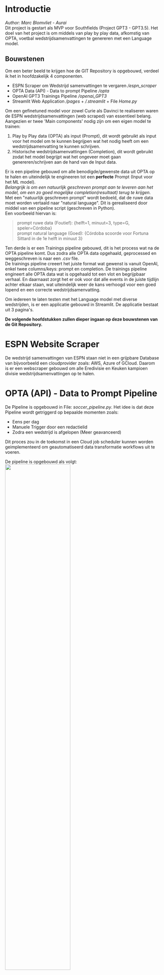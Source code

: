 # Introductie 
*Author: Marc Blomvliet - Aurai* </br>
Dit project is gestart als MVP voor Southfields (Project GPT3 - GPT3.5).
Het doel van het project is om middels van play by play data, afkomstig van OPTA, voetbal wedstrijdsamenvattingen te genereren met een Language model.

## Bouwstenen
Om een beter beeld te krijgen hoe de GIT Repository is opgebouwd, verdeel ik het in hoofdzakelijk 4 componenten. </br>
- ESPN Scraper om Wedstrijd samenvattingen te vergaren */espn_scraper*
- OPTA Data (API) - Data to prompt Pipeline */opta*
- OpenAI GPT3 Trainings Pipeline */openai_GPT3*
- Streamlit Web Application */pages* + */.streamlit* + File *Home.py*

Om een gefinetuned model voor zowel Curie als Davinci te realiseren waren de ESPN wedstrijdsamenvattingen (web scraped) van essentieel belang. Aangezien er twee 'Main components' nodig zijn om een eigen model te trainen: </br>
1. Play by Play data (OPTA) als input (Prompt), dit wordt gebruikt als input voor het model om te kunnen begrijpen wat het nodig heeft om een wedstrijdsamenvatting te kunnen schrijven.  </br>
2. Historische wedstrijdsamenvattingen (Completion), dit wordt gebruikt zodat het model begrijpt wat het ongeveer moet gaan genereren/schrijven aan de hand van de Input data. </br>

Er is een pipeline gebouwd om alle benodigde/gewenste data uit OPTA op te halen en uiteindelijk te engineeren tot een **perfecte** Prompt (Input voor het ML model). </br>
*Belangrijk is om een natuurlijk geschreven prompt aan te leveren aan het model, om een zo goed mogelijke completion(resultaat) terug te krijgen.* </br>
Met een "natuurlijk geschreven prompt" wordt bedoeld, dat de ruwe data moet worden vertaald naar "natural language". Dit is gerealiseerd door middel van een pipeline script (geschreven in Python). </br>
Een voorbeeld hiervan is: </br>
> prompt ruwe data (Foutief): {helft=1, minuut=3, type=G, speler=Córdoba} </br>
> prompt natural language (Goed): {Córdoba scoorde voor Fortuna Sittard in de 1e helft in minuut 3} </br>

Ten derde is er een Trainings pipeline gebouwd, dit is het process wat na de OPTA pipeline komt. Dus zodra alle OPTA data opgehaald, geprocessed en weggeschreven is naar een *.csv* file. </br>
De trainings pipeline creeert het juiste format wat gewenst is vanuit OpenAI, enkel twee columns/keys: prompt en completion.
De trainings pipeline engineert alle OPTA data wat is opgehaald tot een vlot en begrijpbaar verhaal. En daarnaast zorgt het er ook voor dat alle events in de juiste tijdlijn achter elkaar staan, wat uiteindelijk weer de kans verhoogd voor een goed lopend en een correcte wedstrijdsamenvatting. </br>

Om iedereen te laten testen met het Language model met diverse wedstrijden, is er een applicatie gebouwd in Streamlit. De applicatie bestaat uit 3 pagina's.

**De volgende hoofdstukken zullen dieper ingaan op deze bouwstenen van de Git Repository.**

# ESPN Website Scraper 
De wedstrijd samenvattingen van ESPN staan niet in een grijpbare Database van bijvoorbeeld een cloudprovider zoals: AWS, Azure of GCloud. Daarom is er een webscraper gebouwd om alle Eredivisie en Keuken kampioen divisie wedstrijdsamenvattingen op te halen.

# OPTA (API) - Data to Prompt Pipeline
De Pipeline is opgebouwd in File: *soccer_pipeline.py*. Het idee is dat deze Pipeline wordt getriggerd op bepaalde momenten zoals: </br>
- Eens per dag </br>
- Manuele Trigger door een redactielid </br>
- Zodra een wedstrijd is afgelopen (Meer geavanceerd) </br>

Dit proces zou in de toekomst in een Cloud job scheduler kunnen worden geimplementeerd om geautomatiseerd data transformatie workflows uit te voeren. </br>

De pipeline is opgebouwd als volgt: </br>
<img src="assets/opta_prompt_pipeline/opta_pipeline_flowdiagram_v2.png" width="65%" height="65%"/>

Zoals je ziet heeft de Pipeline 2 Parameters nodig om te starten *competitie ID* en de bijbehorende *authorisatie key(OPTA)* die bij deze competitie hoort. </br>
Dit betekent dat de pipeline inprincipe universeel werkt voor elke voetbal competitie. Zolang OPTA dezelfde structuur behoud voor elke voetbal competitie. </br>
De eerste stap in de pipeline is: </br>
**get_tournamentschedule()** Deze functie vergaart het volgende, en zet alles in een *pandas dataframe*:
- id (Wedstrijd ID's)
- date (Datum)
- homeContestantId (Thuisploeg ID)
- awayContestantId (Uitploeg ID)
- homeContestantOfficialName (Thuisploegnaam)
- awayContestantOfficialName (Uitploegnaam)

**get_cup()** Deze functie vergaart het volgende:
- cup (Naam van de competitie als *string*)

**get_matchLength()** Deze functie vergaart het volgende:
- matchLength (De duur van de wedstrijd in minuten)

**get_score()** Deze functie vergaart het volgende:
- score_home (Doelsaldo thuisploeg)
- score_away (Doelsaldo uitploeg)

**get_matchstats_possession()** Deze functie vergaart het volgende:
- possession_home (Balbezit thuisploeg, uitgedrukt in %)
- possession_away (Balbezit uitploeg, uitgedrukt in %)

**get_matchstats_cards()** Deze functie vergaart het volgende:
- card_events (Als *dictionary*)
    - contestantName (Team naam)
    - contestantId (ID van team)
    - periodId (Helft nummer -> 1 of 2)
    - timeMin (In welke minuut het event heeft plaats gevonden)
    - playerId (ID van speler)
    - playerName (Spelers naam)
    - cardType (Kaart type die de speler heeft gekregen -> geel, tweede geel of rood)
    - cardReason (De reden van de kaart)

**get_venue()** Deze functie vergaart het volgende:
- venue: Vergaar de naam van het stadion waar de wedstrijd plaats vond.

**get_matchstats_goals()** Deze functie vergaart het volgende:
- goal_events (Als *dictionary*)
    - contestantName (Team naam)
    - contestantId (ID van team)
    - periodId (Helft nummer -> 1 of 2)
    - timeMin (In welke minuut het event heeft plaats gevonden)
    - scorerId (ID van speler die heeft gescoord)
    - scorerName (Spelers naam van de gene die het doelpunt maakte)
    - goalType (The type of the goal - one of the following: G (goal) | OG (own goal) | PG (penalty goal))
    - assistName (Indien aanwezeg: Spelersnaam van de gene die de assist gaf)
- goalMakers (Lijst met namen, van de spelers die een goal hebben gemaakt deze wedstrijd)

**get_trainer()** Deze functie vergaart het volgende:
- trainer_home (De naam van de trainer, thuisploeg)
- trainer_away (De naam van de trainer, uitploeg)
 
**get_keepers()** Deze functie vergaart het volgende:
- keeper_home (De naam van de keeper, thuisploeg)
- keeper_away (De naam van de keeper, uitploeg)

**get_injuries()** Deze functie vergaart het volgende:
- home_injuries (Lijst van de lopende blessures van de thuisploeg)
    - Spelersnaam
    - Type blessure
- away_injuries (Lijst van de lopende blessures van de uitploeg)
    - Spelersnaam
    - Type blessure

**get_rankStatus()** Deze functie vergaart het volgende:
- rank_home (Uitgedrukt in een getal, dat de plaats in de ranglijst van de competitie aanduidt)
- rank_away (Uitgedrukt in een getal, dat de plaats in de ranglijst van de competitie aanduidt)
- last_six_home (Uitslag reeks laatste 6 wedstrijden: W=Gewonnen, D=Gelijk, L=Verloren)
- last_six_away (Uitslag reeks laatste 6 wedstrijden: W=Gewonnen, D=Gelijk, L=Verloren)
- rank_status_home: Geeft aan of de ploeg op degradatie staat, champions league, etc..
- rank_status_away: Geeft aan of de ploeg op degradatie staat, champions league, etc..
- lastRank_home: De rank van de thuisploeg vóór de wedstrijd
- lastRank_away: De rank van de uitploeg vóór de wedstrijd

**get_formations()** Deze functie vergaart het volgende:
- formation_home (De opstelling van de thuisploeg)
    - Spelersnaam
    - Positie
    - Positie kant
    - Speler informatie/Statistieken
        - minsPlayed (Minuten gepspeeld in de huidige wedstrijd)
        - totalPass (Aantal passes in de wedstrijd van de speler)
        - accuratePass (Accuracy van de aangekomen passes, uitgedrukt in percentage)
        - x
        - x
        - x
- formation_away
- player_stats_home
- player_stats_away

**get_substitute()** Deze functie vergaart het volgende:

**get_totalCardsPlayer()** Deze functie vergaart het volgende:

**get_matchStats()** Deze functie vergaart het volgende:
**get_countPlayerGoals()** Deze functie vergaart het volgende:
**get_totalMinsPlayed_Season_Player()** Deze functie vergaart het volgende:
**get_totalMinsPlayed_Season_Team()** Deze functie vergaart het volgende:

**prompt_engineering()** Deze functie vergaart het volgende:

**Om de pipeline succesvol uit te voeren, is er een .env file nodig onder folder */opta* met de OPTA authorisatie key voor de bijbehorende competitie.**

In het onderstaande voorbeeld zie je hoe een authorisatie key word opgehaald uit de environment file (*.env*) om een API call naar OPTA succesvol te kunnnen uitvoeren. </br>
Voorbeeld authorisatie key: </br>
*outletAuthKey_ereD = os.getenv("outletAuthKey_ereD")*

# OpenAI GPT3 - Trainings Pipeline 

# Streamlit Application
**Introductie Streamlit:** </br>
Voor dit project heb ik gebruik gemaakt van Streamlit, een open-source Python library. 
Het is erg gebruiksvriendelijk voor zowel de user als de developer. Het is fijn in gebruik om snel een 'fancy' maar met name 'praktische' custom  web applicatie mee te bouwen. Zelf vind ik het erg fijn om te gebruiken voor machine learning demos/toepassingen.

## Constructie
Om iedereen te laten testen met het Language model met diverse wedstrijden, is er een applicatie gebouwd in Streamlit. De applicatie is opgebouwd met het Streamlit multipage principe. Bestaande uit 3 pagina's: </br>
1. **Home page**: Introductie pagina van de Web App. </br>
2. **Genereer Samenvatting page**: Hier kan men met diverse wedstrijden testen en zelf diverse prompts creeëren door middel van de fijne User Interface. </br>
    ***2a.*** Voetbal</br>
    ***2b.*** Voetbal Stats</br>
    ***2c.*** Voetbal Videos</br>
3. **Analyse Page**: Hier zijn diverse insights te vinden over de data die is gebruikt (Eredivisie). </br>

### Home page
De home pagina is puur ter introductie van de Applicatie, niets meer en minder.
### Genereer samenvatting page
#### Security
Deze pagina is beveiligd door middel van een gebruikersnaam en wachtwoord. </br>
De reden hiervoor is dat onbevoegde mensen dan niet zomaar gebruik kunnen maken van de OpenAI API key van Southfields. Dit voorkomt random kosten/verbuik in API calls. </br>

#### Parameters 
Nadat je succesvol bent geautoriseerd heb je toegang tot de officiele 'genereer samenvatting page'. </br>
Op deze pagina is het mogelijk om in de **sidebar** het model te selecteren (*gpt-3.5-turbo geadviseerd*). Daarnaast is het mogelijk om twee model parameters te veranderen: </br>
- **Maximum Tokens**: Maximum of characters/tokens in the output (1000 tokens is about 750 words)</br>
- **Model Temperature**: Creation of randomness (Higher value) or make the model more focused (Lower value).</br>
<img src="assets/streamlit_app/model_parameters.png" width="25%" height="25%"/>

In het 'hoofd gedeelte' van de pagina kan je een selectie doen op: </br>
- Wedstrijd datum </br>
- Wedstrijd die op de geselecteerde datum heeft plaats gevonden </br>

Meenemen in de prompt ja/nee: 
- De blessures van het **thuis** team (Op basis van de twee bovenstaande geselecteerde velden) </br>
- De blessures van het **uit** team (Op basis van de twee bovenstaande geselecteerde velden) </br>
- De trainersnamen </br>
<img src="assets/streamlit_app/other_preferences.png" width="70%" height="70%"/>

#### Genereer Samenvatting
Het textveld veranderd interactief, door de handelingen van de user. Zo word er dus voor elke wedstrijd een unieke prompt gecreeërd in het textveld onder 'Wedstrijd data'. </br>
In de background wordt alle OPTA data van de geselecteerde wedstrijd opgehaald en geprocessed in een 'natural language' format, dit process word ook wel een pipeline genoemd. </br>
Het is zelfs ook nog mogelijk om in het textveld handmatig extra data/text mee te geven als input voor het model. </br>
Zodra de user de gewenste prompt voor zich heeft, hoeft de user enkel de '**Genereer**' button te activeren. </br>
<img src="assets/streamlit_app/example_generate.gif" width="80%" height="80%"/>

### Analyse page
Op deze pagina is het mogelijk om analyse uit te voeren door middel van interactieve plots. </br>
Voor nu is het enkel gebaseerd op Eredivisie data, en is het puur ter illustratie en geneert het interessante user insights. </br>
<img src="assets/streamlit_app/words_SF.png" width="45%" height="45%"/>
<img src="assets/streamlit_app/trigrams_SF.png" width="47.5%" height="51%"/>

